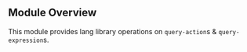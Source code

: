 ## Module Overview

This module provides lang library operations on `query-action`s & `query-expression`s.